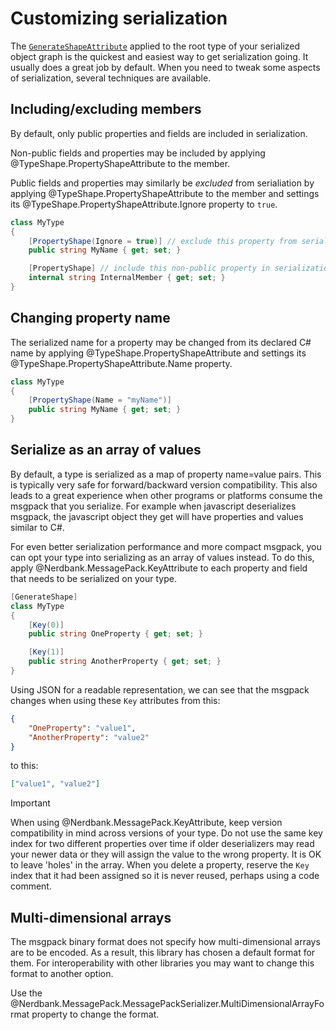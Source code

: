 # Customizing serialization

The [`GenerateShapeAttribute`](xref:TypeShape.GenerateShapeAttribute) applied to the root type of your serialized object graph is the quickest and easiest way to get serialization going.
It usually does a great job by default.
When you need to tweak some aspects of serialization, several techniques are available.

## Including/excluding members

By default, only public properties and fields are included in serialization.

Non-public fields and properties may be included by applying @TypeShape.PropertyShapeAttribute to the member.

Public fields and properties may similarly be *excluded* from serialiation by applying @TypeShape.PropertyShapeAttribute to the member and settings its @TypeShape.PropertyShapeAttribute.Ignore property to `true`.

```cs
class MyType
{
    [PropertyShape(Ignore = true)] // exclude this property from serialization
    public string MyName { get; set; }

    [PropertyShape] // include this non-public property in serialization
    internal string InternalMember { get; set; }
}
```

## Changing property name

The serialized name for a property may be changed from its declared C# name by applying @TypeShape.PropertyShapeAttribute and settings its @TypeShape.PropertyShapeAttribute.Name property.

```cs
class MyType
{
    [PropertyShape(Name = "myName")]
    public string MyName { get; set; }
}
```

## Serialize as an array of values

By default, a type is serialized as a map of property name=value pairs.
This is typically very safe for forward/backward version compatibility.
This also leads to a great experience when other programs or platforms consume the msgpack that you serialize.
For example when javascript deserializes msgpack, the javascript object they get will have properties and values similar to C#.

For even better serialization performance and more compact msgpack, you can opt your type into serializing as an array of values instead.
To do this, apply @Nerdbank.MessagePack.KeyAttribute to each property and field that needs to be serialized on your type.

```cs
[GenerateShape]
class MyType
{
    [Key(0)]
    public string OneProperty { get; set; }

    [Key(1)]
    public string AnotherProperty { get; set; }
}
```

Using JSON for a readable representation, we can see that the msgpack changes when using these `Key` attributes from this:

```json
{
    "OneProperty": "value1",
    "AnotherProperty": "value2"
}
```

to this:

```json
["value1", "value2"]
```

> [!IMPORTANT]
> When using @Nerdbank.MessagePack.KeyAttribute, keep version compatibility in mind across versions of your type.
> Do not use the same key index for two different properties over time if older deserializers may read your newer data or they will assign the value to the wrong property.
> It is OK to leave 'holes' in the array.
> When you delete a property, reserve the `Key` index that it had been assigned so it is never reused, perhaps using a code comment.

## Multi-dimensional arrays

The msgpack binary format does not specify how multi-dimensional arrays are to be encoded.
As a result, this library has chosen a default format for them.
For interoperability with other libraries you may want to change this format to another option.

Use the @Nerdbank.MessagePack.MessagePackSerializer.MultiDimensionalArrayFormat property to change the format.

